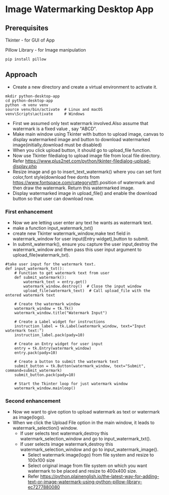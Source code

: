 # Image Watermarking Desktop App

## Prerequisites

Tkinter - for GUI of App

Pillow Library - for Image manipulation
```
pip install pillow
```

## Approach

- Create a new directory and create a virtual environment to activate it.
```
mkdir python-desktop-app
cd python-desktop-app
python -m venv venv
source venv/bin/activate  # Linux and macOS
venv\Scripts\activate     # Windows
```
    
- First we assumed only text watermark involved.Also assume that watermark is a fixed value , say "ABCD".
- Make main window using Tkinter with button to upload image, canvas to display watermarked image and button to download watermarked image(initially,download must be disabled)
- When you click upload button, it should go to upload_file function.
- Now use Tkinter filedialog to upload image file from local file directory. Refer https://www.plus2net.com/python/tkinter-filedialog-upload-display.php
- Resize image and go to insert_text_watermark() where you can set font color,font style(download free donts from https://www.fontspace.com/category/ttf),position of watermark and then draw the watermark. Return this watermarked image.
- Display watermarked image in upload_file() and enable the download button so that user can download now.
 
### First enhancement
- Now we are letting user enter any text he wants as watermark text.
- make a function input_watermark_txt()
- create new Tkinter watermark_window,make text field in watermark_window for user input(Entry widget),button to submit.
- In submit_watermark(), ensure you capture the user input,destroy the watermark_window and then pass this user input argument to upload_file(watermark_txt). 


```
#take user input for the watermark text.
def input_watermark_txt():
    # Function to get watermark text from user
    def submit_watermark():
        watermark_text = entry.get()
        watermark_window.destroy()  # Close the input window
        upload_file(watermark_text)  # Call upload_file with the entered watermark text

    # Create the watermark window
    watermark_window = tk.Tk()
    watermark_window.title("Watermark Input")

    # Create a Label widget for instructions
    instruction_label = tk.Label(watermark_window, text="Input watermark text:")
    instruction_label.pack(pady=10)
    
    # Create an Entry widget for user input
    entry = tk.Entry(watermark_window)
    entry.pack(pady=10)

    # Create a button to submit the watermark text
    submit_button = tk.Button(watermark_window, text="Submit", command=submit_watermark)
    submit_button.pack(pady=10)

    # Start the Tkinter loop for just watermark window
    watermark_window.mainloop()
```



### Second enhancement
- Now we want to give option to upload watermark as text or watermark as image(logo).
- When we click the Upload File option in the main window, it leads to watermark_selection() window.
    - If user selects text watermark,destroy this watermark_selection_window and go to input_watermark_txt().
    - If user selects image watermark,destroy this watermark_selection_window and go to input_watermark_image().
        - Select watermark image(logo) from file system and resize to 100x100 size
        - Select original image from file system on which you want watermark to be placed and resize to 400x400 size. 
        - Refer https://python.plainenglish.io/the-latest-way-for-adding-text-or-image-watermark-using-python-pillow-library-ec7277880080

        